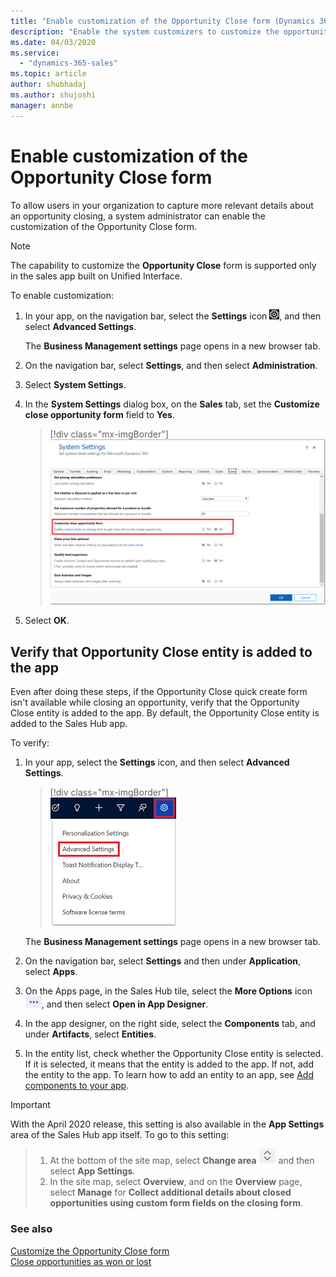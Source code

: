 ```yaml
---
title: "Enable customization of the Opportunity Close form (Dynamics 365 Sales) | MicrosoftDocs"
description: "Enable the system customizers to customize the opportunity close experience in Dynamics 365 for Sales to enable sales reps to capture important details about why an opportunity was closed."
ms.date: 04/03/2020
ms.service:
  - "dynamics-365-sales"
ms.topic: article
author: shubhadaj
ms.author: shujoshi
manager: annbe
---
```


# Enable customization of the Opportunity Close form

To allow users in your organization to capture more relevant details about an opportunity closing, a system administrator can enable the customization of the Opportunity Close form.

> [!NOTE]
> The capability to customize the **Opportunity Close** form is supported only in the sales app built on Unified Interface.

To enable customization:

1.  In your app, on the navigation bar, select the **Settings** icon ![Settings icon on the navigation bar](media/settings-icon.png "Settings icon on the navigation bar"), and then select **Advanced Settings**.

    The **Business Management settings** page opens in a new browser tab.

1.  On the navigation bar, select **Settings**, and then select **Administration**.

2.  Select **System Settings**.

3.  In the **System Settings** dialog box, on the **Sales** tab, set the **Customize close opportunity form** field to **Yes**.

    > [!div class="mx-imgBorder"]
    > ![Customize opportunity close option in System Settings](media/system-setting-customize-close-opportunity-form.png "Customize opportunity close option in System Settings")

4.  Select **OK**.


## Verify that Opportunity Close entity is added to the app

Even after doing these steps, if the Opportunity Close quick create form isn't available while closing an opportunity, verify that the Opportunity Close entity is added to the app. By default, the Opportunity Close entity is added to the Sales Hub app. 

To verify:

1. In your app, select the **Settings** icon, and then select **Advanced Settings**.

    > [!div class="mx-imgBorder"]  
    > ![Advanced Settings link in the site map](media/advanced-settings-option.png "Advanced Settings link in the site map")

    The **Business Management settings** page opens in a new browser tab.

2. On the navigation bar, select **Settings** and then under **Application**, select **Apps**. 

3. On the Apps page, in the Sales Hub tile, select the **More Options** icon ![More Options icon](media/apps-more-options-icon.png "More Options icon"), and then select **Open in App Designer**.

4. In the app designer, on the right side, select the **Components** tab, and under **Artifacts**, select **Entities**.

5. In the entity list, check whether  the Opportunity Close entity is selected. If it is selected, it means that the entity is added to the app. If not, add the entity to the app. To learn how to add an entity to an app, see [Add components to your app](/powerapps/maker/model-driven-apps/build-first-model-driven-app#add-components-to-your-app).



> [!IMPORTANT]
With the April 2020 release, this setting is also available in the **App Settings** area of the Sales Hub app itself. To go to this setting:
> 1. At the bottom of the site map, select **Change area** ![Icon to change the work area](media/change-area-icon.png "Icon to change the work area") and then select **App Settings**. 
> 2. In the site map, select **Overview**, and on the **Overview** page, select **Manage** for **Collect additional details about closed opportunities using custom form fields on the closing form**.


### See also

[Customize the Opportunity Close form](customize-opportunity-close-experience.md)  
[Close opportunities as won or lost](close-opportunity-won-lost-sales.md)
